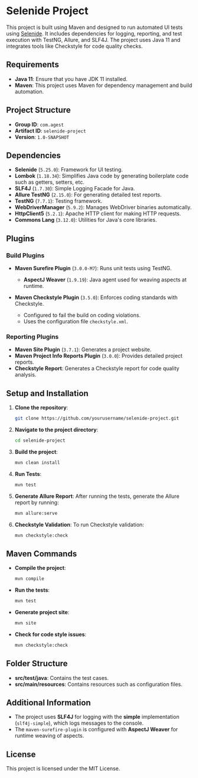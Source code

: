 # Selenide Project

This project is built using Maven and designed to run automated UI tests using [Selenide](https://selenide.org/). It includes dependencies for logging, reporting, and test execution with TestNG, Allure, and SLF4J. The project uses Java 11 and integrates tools like Checkstyle for code quality checks.

## Requirements

- **Java 11**: Ensure that you have JDK 11 installed.
- **Maven**: This project uses Maven for dependency management and build automation.

## Project Structure

- **Group ID**: `com.agest`
- **Artifact ID**: `selenide-project`
- **Version**: `1.0-SNAPSHOT`

## Dependencies

- **Selenide** (`5.25.0`): Framework for UI testing.
- **Lombok** (`1.18.34`): Simplifies Java code by generating boilerplate code such as getters, setters, etc.
- **SLF4J** (`1.7.30`): Simple Logging Facade for Java.
- **Allure TestNG** (`2.15.0`): For generating detailed test reports.
- **TestNG** (`7.7.1`): Testing framework.
- **WebDriverManager** (`5.9.2`): Manages WebDriver binaries automatically.
- **HttpClient5** (`5.2.1`): Apache HTTP client for making HTTP requests.
- **Commons Lang** (`3.12.0`): Utilities for Java's core libraries.

## Plugins

### Build Plugins

- **Maven Surefire Plugin** (`3.0.0-M7`): Runs unit tests using TestNG.
    - **AspectJ Weaver** (`1.9.19`): Java agent used for weaving aspects at runtime.

- **Maven Checkstyle Plugin** (`3.5.0`): Enforces coding standards with Checkstyle.
    - Configured to fail the build on coding violations.
    - Uses the configuration file `checkstyle.xml`.

### Reporting Plugins

- **Maven Site Plugin** (`3.7.1`): Generates a project website.
- **Maven Project Info Reports Plugin** (`3.0.0`): Provides detailed project reports.
- **Checkstyle Report**: Generates a Checkstyle report for code quality analysis.

## Setup and Installation

1. **Clone the repository**:
    ```bash
    git clone https://github.com/yourusername/selenide-project.git
    ```

2. **Navigate to the project directory**:
    ```bash
    cd selenide-project
    ```

3. **Build the project**:
    ```bash
    mvn clean install
    ```

4. **Run Tests**:
    ```bash
    mvn test
    ```

5. **Generate Allure Report**:
   After running the tests, generate the Allure report by running:
    ```bash
    mvn allure:serve
    ```

6. **Checkstyle Validation**:
   To run Checkstyle validation:
    ```bash
    mvn checkstyle:check
    ```

## Maven Commands

- **Compile the project**:
    ```bash
    mvn compile
    ```

- **Run the tests**:
    ```bash
    mvn test
    ```

- **Generate project site**:
    ```bash
    mvn site
    ```

- **Check for code style issues**:
    ```bash
    mvn checkstyle:check
    ```

## Folder Structure

- **src/test/java**: Contains the test cases.
- **src/main/resources**: Contains resources such as configuration files.

## Additional Information

- The project uses **SLF4J** for logging with the **simple** implementation (`slf4j-simple`), which logs messages to the console.
- The `maven-surefire-plugin` is configured with **AspectJ Weaver** for runtime weaving of aspects.

## License

This project is licensed under the MIT License.
